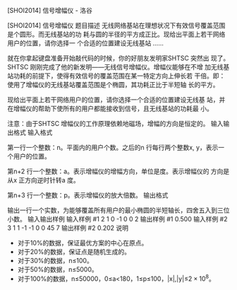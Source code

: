 



[SHOI2014] 信号增幅仪 - 洛谷














[SHOI2014] 信号增幅仪
题目描述
无线网络基站在理想状况下有效信号覆盖范围是个圆形。而无线基站的功
耗与圆的半径的平方成正比。现给出平面上若干网络用户的位置，请你选择一
个合适的位置建设无线基站 ……

就在你拿起键盘准备开始敲代码的时候，你的好朋友发明家SHTSC 突然出
现了。SHTSC 刚刚完成了他的新发明——无线信号增幅仪。增幅仪能够在不增
加无线基站功耗的前提下，使得有效信号的覆盖范围在某一特定方向上伸长若
干倍。即：使用了增幅仪的无线基站覆盖范围是个椭圆，其功耗正比于半短轴
长的平方。

现给出平面上若干网络用户的位置，请你选择一个合适的位置建设无线基
站，并在增幅仪的帮助下使所有的用户都能接收到信号，且无线基站的功耗最
小。

注意：由于SHTSC 增幅仪的工作原理依赖地磁场，增幅的方向是恒定的。
输入输出格式
输入格式

第一行一个整数：n。平面内的用户个数。之后的n 行每行两个整数x, y，表示一个用户的位置。

第n+2 行一个整数：a。表示增幅仪的增幅方向，单位是度。表示增幅仪的
方向是从x 正方向逆时针转a 度。

第n+3 行一个整数：p。表示增幅仪的放大倍数。
输出格式

输出一行一个实数，为能够覆盖所有用户的最小椭圆的半短轴长，四舍五入到三位小数。
输入输出样例
输入样例 #1
2
1 0
-1 0
0
2
输出样例 #1
0.500
输入样例 #2
3
1 1
-1 -1
0 0
45
7
输出样例 #2
0.202
说明
- 对于10%的数据，保证最优方案的中心在原点。
- 对于20%的数据，保证点是随机生成的。
- 对于30%的数据，n≤100。
- 对于50%的数据，n≤5000。
- 对于100%的数据，n≤50000，0≤a<180，1≤p≤100，|x|,|y|≤$2×10^8$。






